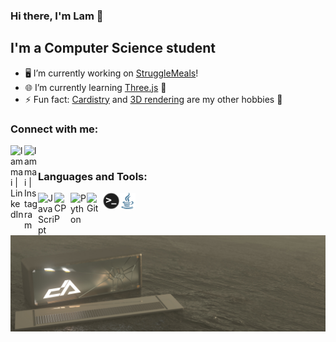 ### Hi there, I'm Lam 👋

## I'm a Computer Science student
- 🖥️ I’m currently working on [StruggleMeals][CurrentApp]!
- 🌐 I’m currently learning [Three.js][CurrentWebApp] 📡
- ⚡ Fun fact: [Cardistry][instagram] and [3D rendering][renders] are my other hobbies 🤖

### Connect with me:

[<img align="left" alt="lammai | LinkedIn" width="22px" src="https://cdn.jsdelivr.net/npm/simple-icons@v3/icons/linkedin.svg" />][linkedin]
[<img align="left" alt="lammai | Instagram" width="22px" src="https://cdn.jsdelivr.net/npm/simple-icons@v3/icons/instagram.svg" />][instagram]

<br />

### Languages and Tools:

<img align="left" alt="JavaScript" width="26px" src="https://raw.githubusercontent.com/simple-icons/simple-icons/b4c26a833274ecd7eb948805c9488ace62e8e664/icons/javascript.svg" />
<img align="left" alt="CPP" width="26px" src="https://raw.githubusercontent.com/simple-icons/simple-icons/b4c26a833274ecd7eb948805c9488ace62e8e664/icons/cplusplus.svg" />
<img align="left" alt="Python" width="26px" src="https://raw.githubusercontent.com/simple-icons/simple-icons/b4c26a833274ecd7eb948805c9488ace62e8e664/icons/python.svg" />
<img align="left" alt="Git" width="26px" src="https://raw.githubusercontent.com/simple-icons/simple-icons/b4c26a833274ecd7eb948805c9488ace62e8e664/icons/git.svg" />
<img align="left" alt="Terminal" width="26px" src="https://raw.githubusercontent.com/github/explore/80688e429a7d4ef2fca1e82350fe8e3517d3494d/topics/terminal/terminal.png" />
<img align="left" alt="Java" width="26px" src="https://raw.githubusercontent.com/simple-icons/simple-icons/b4c26a833274ecd7eb948805c9488ace62e8e664/icons/java.svg" />

<br />
<br />

![banner](hitech-lolife.jpg)

[CurrentApp]: https://github.com/lammai/StruggleMeals
[CurrentWebApp]: https://threejs.org/
[instagram]: https://instagram.com/lamb.thesheep
[linkedin]: https://www.linkedin.com/in/lammal
[renders]: https://github.com/lammai/dotfiles/blob/master/README.md

